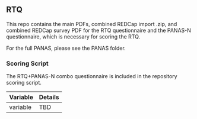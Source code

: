 ## RTQ
This repo contains the main PDFs, combined REDCap import .zip, and combined REDCap survey PDF for the RTQ questionnaire and the PANAS-N questionnaire, which is necessary for scoring the RTQ.

For the full PANAS, please see the PANAS folder.


### Scoring Script
The RTQ+PANAS-N combo questionnaire is included in the repository scoring script.

| Variable | Details |
| :--  | :--  |
| variable | TBD |